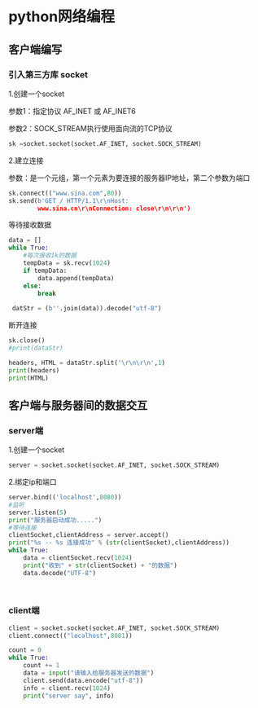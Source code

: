 # python网络编程

## 客户端编写

### 引入第三方库 socket

1.创建一个socket

参数1：指定协议 AF_INET 或 AF_INET6

参数2：SOCK_STREAM执行使用面向流的TCP协议

```python
sk =socket.socket(socket.AF_INET, socket.SOCK_STREAM)
```

2.建立连接

参数：是一个元组，第一个元素为要连接的服务器IP地址，第二个参数为端口

```python
sk.connect(("www.sina.com",80))
sk.send(b'GET / HTTP/1.1\r\nHost: 
        www.sina.cn\r\nConnection: close\r\n\r\n')
```

等待接收数据

```python
data = []
while True:
    #每次接收1k的数据
    tempData = sk.recv(1024)
    if tempData:
        data.append(tempData)
    else:
        break
        
 datStr = (b''.join(data)).decode("utf-8")
```

断开连接

```python
sk.close()
#print(dataStr)

headers, HTML = dataStr.split('\r\n\r\n',1)
print(headers)
print(HTML)
```

## 客户端与服务器间的数据交互

### server端

1.创建一个socket

```python
server = socket.socket(socket.AF_INET, socket.SOCK_STREAM)
```

2.绑定ip和端口

```python
server.bind(('localhost',8080))
#监听
server.listen(5)
print("服务器启动成功.....")
#等待连接
clientSocket,clientAddress = server.accept()
print("%s -- %s 连接成功" % (str(clientSocket),clientAddress))
while True:
	data = clientSocket.recv(1024)
    print("收到" + str(clientSocket) + "的数据")
    data.decode("UTF-8")
    
    
```

### client端

```python
client = socket.socket(socket.AF_INET, socket.SOCK_STREAM)
client.connect(("localhost",8081))

count = 0
while True:
    count += 1
    data = input("请输入给服务器发送的数据")
    client.send(data.encode("utf-8"))
    info = client.recv(1024)
    print("server say", info)
```





